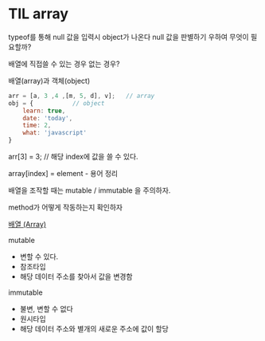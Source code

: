 # TIL array

typeof를 통해 null 값을 입력시 object가 나온다 null 값을 판별하기 우하여 무엇이 필요할까?

배열에 직접쓸 수 있는 경우 없는 경우?

배열(array)과 객체(object)

```jsx
arr = [a, 3 ,4 ,[m, 5, d], v];   // array
obj = {           // object
	learn: true,
	date: 'today',
	time: 2,
	what: 'javascript'
}
```

arr[3] = 3; // 해당 index에 값을 쓸 수 있다.

array[index]  = element - 용어 정리

배열을 조작할 때는 mutable / immutable 을 주의하자.

method가 어떻게 작동하는지 확인하자

[배열 (Array)](https://www.notion.so/Array-403f73f788574730983fd20d9c0282f1) 

mutable

- 변할 수 있다.
- 참조타입
- 해당 데이터 주소를 찾아서 값을 변경함

immutable

- 불변, 변할 수 없다
- 원시타입
- 해당 데이터 주소와 별개의 새로운 주소에 값이 할당